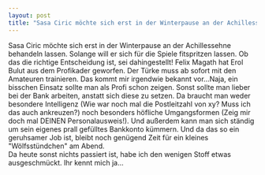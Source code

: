 ```yaml
---
layout: post
title: "Sasa Ciric möchte sich erst in der Winterpause an der Achillessehne behandeln lassen."
---
```


Sasa Ciric möchte sich erst in der Winterpause an der Achillessehne behandeln lassen. Solange will er sich für die Spiele fitspritzen lassen. Ob das die richtige Entscheidung ist, sei dahingestellt! Felix Magath hat Erol Bulut aus dem Profikader geworfen. Der Türke muss ab sofort mit den Amateuren trainieren. Das kommt mir irgendwie bekannt vor...Naja, ein bisschen Einsatz sollte man als Profi schon zeigen. Sonst sollte man lieber bei der Bank arbeiten, anstatt sich diese zu setzen. Da braucht man weder besondere Intelligenz (Wie war noch mal die Postleitzahl von xy? Muss ich das auch ankreuzen?) noch besonders höfliche Umgangsformen (Zeig mir doch mal DEINEN Personalausweis!). Und außerdem kann man sich ständig um sein eigenes prall gefülltes Bankkonto kümmern. Und da das so ein geruhsamer Job ist, bleibt noch genügend Zeit für ein kleines "Wölfsstündchen" am Abend.  
Da heute sonst nichts passiert ist, habe ich den wenigen Stoff etwas ausgeschmückt. Ihr kennt mich ja...

